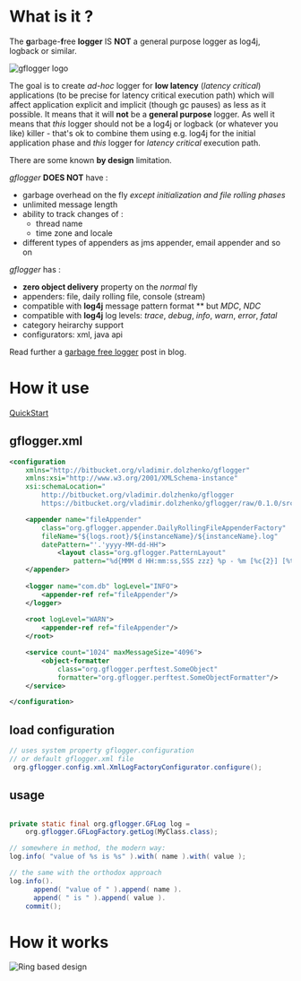 # What is it ?

The **g**arbage-**f**ree **logger** IS **NOT** a general purpose logger as log4j, logback or similar. 

 ![gflogger logo](https://lh3.googleusercontent.com/-NDPcHqKxmlU/T3gIULn-x-I/AAAAAAAAJQ8/utfNtvp-Z3c/s300/recycling.png)

The goal is to create *ad-hoc* logger for **low latency** (*latency critical*) applications (to be precise for latency critical execution path) which will affect application explicit and implicit (though gc pauses) as less as it possible. It means that it will **not** be a **general purpose** logger. As well it means that *this* logger should not be a log4j or logback (or whatever you like) killer - that's ok to combine them using e.g. log4j for the initial application phase and *this* logger for *latency critical* execution path.

There are some known **by design** limitation.

*gflogger* **DOES NOT** have :
* garbage overhead on the fly *except initialization and file rolling phases*
* unlimited message length
* ability to track changes of :
    * thread name
    * time zone and locale
* different types of appenders as jms appender, email appender and so on

*gflogger* has :
* **zero object delivery** property on the *normal* fly
* appenders: file, daily rolling file, console (stream)
* compatible with **log4j** message pattern format
** but *MDC*, *NDC*
* compatible with **log4j** log levels: *trace*, *debug*, *info*, *warn*, *error*, *fatal*
* category heirarchy support 
* configurators: xml, java api

Read further a [garbage free logger](http://dolzhenko.blogspot.com/2011/11/garbage-free-logger.html) post in blog.

# How it use
[QuickStart](QuickStart.md)

## gflogger.xml
```xml
<configuration 
    xmlns="http://bitbucket.org/vladimir.dolzhenko/gflogger"
    xmlns:xsi="http://www.w3.org/2001/XMLSchema-instance"
    xsi:schemaLocation="
        http://bitbucket.org/vladimir.dolzhenko/gflogger 
        https://bitbucket.org/vladimir.dolzhenko/gflogger/raw/0.1.0/src/gflogger.xsd">

    <appender name="fileAppender"
        class="org.gflogger.appender.DailyRollingFileAppenderFactory"
        fileName="${logs.root}/${instanceName}/${instanceName}.log"
        datePattern="'.'yyyy-MM-dd-HH">
            <layout class="org.gflogger.PatternLayout"
                pattern="%d{MMM d HH:mm:ss,SSS zzz} %p - %m [%c{2}] [%t]%n" timeZoneId="GMT"/>
    </appender>
    
    <logger name="com.db" logLevel="INFO">
        <appender-ref ref="fileAppender"/> 
    </logger>
    
    <root logLevel="WARN">
        <appender-ref ref="fileAppender"/> 
    </root>

    <service count="1024" maxMessageSize="4096">
        <object-formatter 
            class="org.gflogger.perftest.SomeObject"
            formatter="org.gflogger.perftest.SomeObjectFormatter"/>
    </service>

</configuration>
```

## load configuration
```java
// uses system property gflogger.configuration
// or default gflogger.xml file
 org.gflogger.config.xml.XmlLogFactoryConfigurator.configure();
```

## usage
```java

private static final org.gflogger.GFLog log = 
    org.gflogger.GFLogFactory.getLog(MyClass.class);

// somewhere in method, the modern way:
log.info( "value of %s is %s" ).with( name ).with( value );

// the same with the orthodox approach
log.info().
      append( "value of " ).append( name ).
      append( " is " ).append( value ).
    commit();
```

# How it works

![Ring based design](https://lh3.googleusercontent.com/-8Vs0IHF-0PY/T4prKDmA5PI/AAAAAAAAJYg/Duu7cA7ORio/s800/ring1.png)
